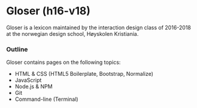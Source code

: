 # Gloser (h16-v18)

Gloser is a lexicon maintained by the interaction design class of 2016-2018 at the norwegian design school, Høyskolen Kristiania.

### Outline
Gloser contains pages on the following topics:

- HTML & CSS (HTML5 Boilerplate, Bootstrap, Normalize)
- JavaScript
- Node.js & NPM
- Git
- Command-line (Terminal)
